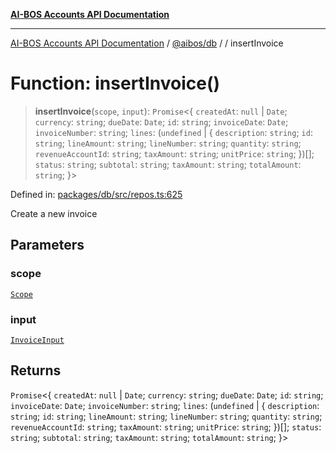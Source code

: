 [**AI-BOS Accounts API Documentation**](../../../README.md)

***

[AI-BOS Accounts API Documentation](../../../README.md) / [@aibos/db](../README.md) / [](../README.md) / insertInvoice

# Function: insertInvoice()

> **insertInvoice**(`scope`, `input`): `Promise`\<\{ `createdAt`: `null` \| `Date`; `currency`: `string`; `dueDate`: `Date`; `id`: `string`; `invoiceDate`: `Date`; `invoiceNumber`: `string`; `lines`: (`undefined` \| \{ `description`: `string`; `id`: `string`; `lineAmount`: `string`; `lineNumber`: `string`; `quantity`: `string`; `revenueAccountId`: `string`; `taxAmount`: `string`; `unitPrice`: `string`; \})[]; `status`: `string`; `subtotal`: `string`; `taxAmount`: `string`; `totalAmount`: `string`; \}\>

Defined in: [packages/db/src/repos.ts:625](https://github.com/pohlai88/accounts/blob/48103fb36d28b2b9bfb33472b6de2f719773cde9/packages/db/src/repos.ts#L625)

Create a new invoice

## Parameters

### scope

[`Scope`](../interfaces/Scope.md)

### input

[`InvoiceInput`](../interfaces/InvoiceInput.md)

## Returns

`Promise`\<\{ `createdAt`: `null` \| `Date`; `currency`: `string`; `dueDate`: `Date`; `id`: `string`; `invoiceDate`: `Date`; `invoiceNumber`: `string`; `lines`: (`undefined` \| \{ `description`: `string`; `id`: `string`; `lineAmount`: `string`; `lineNumber`: `string`; `quantity`: `string`; `revenueAccountId`: `string`; `taxAmount`: `string`; `unitPrice`: `string`; \})[]; `status`: `string`; `subtotal`: `string`; `taxAmount`: `string`; `totalAmount`: `string`; \}\>
